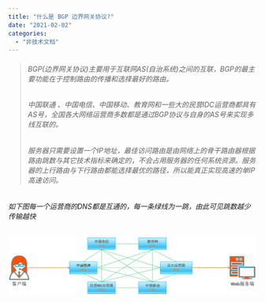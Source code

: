 ```yaml
---
title: "什么是 BGP 边界网关协议?"
date: "2021-02-02"
categories: 
  - "非技术文档"
---
```


> ###### BGP(边界网关协议)主要用于互联网AS(自治系统)之间的互联，BGP的最主要功能在于控制路由的传播和选择最好的路由。
> 
> ###### 中国联通 、中国电信、中国移动、教育网和一些大的民营IDC运营商都具有AS号，全国各大网络运营商多数都是通过BGP协议与自身的AS号来实现多线互联的。
> 
> ###### 服务器只需要设置一个IP地址，最佳访问路由是由网络上的骨干路由器根据路由跳数与其它技术指标来确定的，不会占用服务器的任何系统资源。服务器的上行路由与下行路由都能选择最优的路径，所以能真正实现高速的单IP高速访问。

###### 如下图每一个运营商的DNS都是互通的，每一条绿线为一跳，由此可见跳数越少传输越快

![](images/BGP%E7%BD%91%E7%BB%9C.png)
